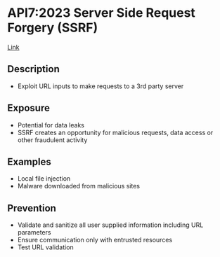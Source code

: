 # API7:2023 Server Side Request Forgery (SSRF)

[Link](https://owasp.org/API-Security/editions/2023/en/0xa7-server-side-request-forgery/)

## Description

- Exploit URL inputs to make requests to a 3rd party server

## Exposure

- Potential for data leaks
- SSRF creates an opportunity for malicious requests, data access or other fraudulent activity

## Examples

- Local file injection
- Malware downloaded from malicious sites

## Prevention

- Validate and sanitize all user supplied information including URL parameters
- Ensure communication only with entrusted resources
- Test URL validation
